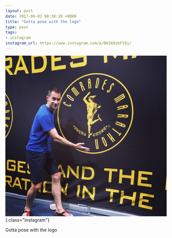 ```yaml
---
layout: post
date: 2017-06-02 08:38:28 +0000
title: "Gotta pose with the logo"
type: post
tags:
- instagram
instagram_url: https://www.instagram.com/p/BU1K0zbFt0j/
---
```


![Instagram - BU1K0zbFt0j](/img/BU1K0zbFt0j.jpg){:class="instagram"}

Gotta pose with the logo
